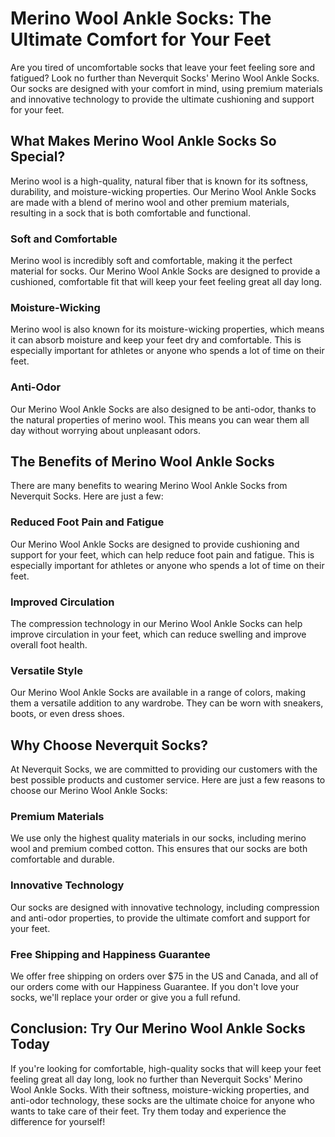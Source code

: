 # Merino Wool Ankle Socks: The Ultimate Comfort for Your Feet

Are you tired of uncomfortable socks that leave your feet feeling sore and fatigued? Look no further than Neverquit Socks' Merino Wool Ankle Socks. Our socks are designed with your comfort in mind, using premium materials and innovative technology to provide the ultimate cushioning and support for your feet.

## What Makes Merino Wool Ankle Socks So Special?

Merino wool is a high-quality, natural fiber that is known for its softness, durability, and moisture-wicking properties. Our Merino Wool Ankle Socks are made with a blend of merino wool and other premium materials, resulting in a sock that is both comfortable and functional.

### Soft and Comfortable

Merino wool is incredibly soft and comfortable, making it the perfect material for socks. Our Merino Wool Ankle Socks are designed to provide a cushioned, comfortable fit that will keep your feet feeling great all day long.

### Moisture-Wicking

Merino wool is also known for its moisture-wicking properties, which means it can absorb moisture and keep your feet dry and comfortable. This is especially important for athletes or anyone who spends a lot of time on their feet.

### Anti-Odor

Our Merino Wool Ankle Socks are also designed to be anti-odor, thanks to the natural properties of merino wool. This means you can wear them all day without worrying about unpleasant odors.

## The Benefits of Merino Wool Ankle Socks

There are many benefits to wearing Merino Wool Ankle Socks from Neverquit Socks. Here are just a few:

### Reduced Foot Pain and Fatigue

Our Merino Wool Ankle Socks are designed to provide cushioning and support for your feet, which can help reduce foot pain and fatigue. This is especially important for athletes or anyone who spends a lot of time on their feet.

### Improved Circulation

The compression technology in our Merino Wool Ankle Socks can help improve circulation in your feet, which can reduce swelling and improve overall foot health.

### Versatile Style

Our Merino Wool Ankle Socks are available in a range of colors, making them a versatile addition to any wardrobe. They can be worn with sneakers, boots, or even dress shoes.

## Why Choose Neverquit Socks?

At Neverquit Socks, we are committed to providing our customers with the best possible products and customer service. Here are just a few reasons to choose our Merino Wool Ankle Socks:

### Premium Materials

We use only the highest quality materials in our socks, including merino wool and premium combed cotton. This ensures that our socks are both comfortable and durable.

### Innovative Technology

Our socks are designed with innovative technology, including compression and anti-odor properties, to provide the ultimate comfort and support for your feet.

### Free Shipping and Happiness Guarantee

We offer free shipping on orders over $75 in the US and Canada, and all of our orders come with our Happiness Guarantee. If you don't love your socks, we'll replace your order or give you a full refund.

## Conclusion: Try Our Merino Wool Ankle Socks Today

If you're looking for comfortable, high-quality socks that will keep your feet feeling great all day long, look no further than Neverquit Socks' Merino Wool Ankle Socks. With their softness, moisture-wicking properties, and anti-odor technology, these socks are the ultimate choice for anyone who wants to take care of their feet. Try them today and experience the difference for yourself!